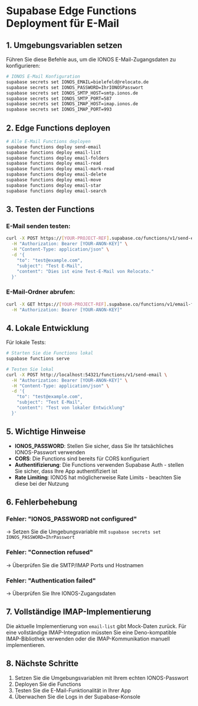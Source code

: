 # Supabase Edge Functions Deployment für E-Mail

## 1. Umgebungsvariablen setzen

Führen Sie diese Befehle aus, um die IONOS E-Mail-Zugangsdaten zu konfigurieren:

```bash
# IONOS E-Mail Konfiguration
supabase secrets set IONOS_EMAIL=bielefeld@relocato.de
supabase secrets set IONOS_PASSWORD=IhrIONOSPasswort
supabase secrets set IONOS_SMTP_HOST=smtp.ionos.de
supabase secrets set IONOS_SMTP_PORT=587
supabase secrets set IONOS_IMAP_HOST=imap.ionos.de
supabase secrets set IONOS_IMAP_PORT=993
```

## 2. Edge Functions deployen

```bash
# Alle E-Mail Functions deployen
supabase functions deploy send-email
supabase functions deploy email-list
supabase functions deploy email-folders
supabase functions deploy email-read
supabase functions deploy email-mark-read
supabase functions deploy email-delete
supabase functions deploy email-move
supabase functions deploy email-star
supabase functions deploy email-search
```

## 3. Testen der Functions

### E-Mail senden testen:
```bash
curl -X POST https://[YOUR-PROJECT-REF].supabase.co/functions/v1/send-email \
  -H "Authorization: Bearer [YOUR-ANON-KEY]" \
  -H "Content-Type: application/json" \
  -d '{
    "to": "test@example.com",
    "subject": "Test E-Mail",
    "content": "Dies ist eine Test-E-Mail von Relocato."
  }'
```

### E-Mail-Ordner abrufen:
```bash
curl -X GET https://[YOUR-PROJECT-REF].supabase.co/functions/v1/email-folders \
  -H "Authorization: Bearer [YOUR-ANON-KEY]"
```

## 4. Lokale Entwicklung

Für lokale Tests:

```bash
# Starten Sie die Functions lokal
supabase functions serve

# Testen Sie lokal
curl -X POST http://localhost:54321/functions/v1/send-email \
  -H "Authorization: Bearer [YOUR-ANON-KEY]" \
  -H "Content-Type: application/json" \
  -d '{
    "to": "test@example.com",
    "subject": "Test E-Mail",
    "content": "Test von lokaler Entwicklung"
  }'
```

## 5. Wichtige Hinweise

- **IONOS_PASSWORD**: Stellen Sie sicher, dass Sie Ihr tatsächliches IONOS-Passwort verwenden
- **CORS**: Die Functions sind bereits für CORS konfiguriert
- **Authentifizierung**: Die Functions verwenden Supabase Auth - stellen Sie sicher, dass Ihre App authentifiziert ist
- **Rate Limiting**: IONOS hat möglicherweise Rate Limits - beachten Sie diese bei der Nutzung

## 6. Fehlerbehebung

### Fehler: "IONOS_PASSWORD not configured"
→ Setzen Sie die Umgebungsvariable mit `supabase secrets set IONOS_PASSWORD=IhrPasswort`

### Fehler: "Connection refused"
→ Überprüfen Sie die SMTP/IMAP Ports und Hostnamen

### Fehler: "Authentication failed"
→ Überprüfen Sie Ihre IONOS-Zugangsdaten

## 7. Vollständige IMAP-Implementierung

Die aktuelle Implementierung von `email-list` gibt Mock-Daten zurück. Für eine vollständige IMAP-Integration müssten Sie eine Deno-kompatible IMAP-Bibliothek verwenden oder die IMAP-Kommunikation manuell implementieren.

## 8. Nächste Schritte

1. Setzen Sie die Umgebungsvariablen mit Ihrem echten IONOS-Passwort
2. Deployen Sie die Functions
3. Testen Sie die E-Mail-Funktionalität in Ihrer App
4. Überwachen Sie die Logs in der Supabase-Konsole